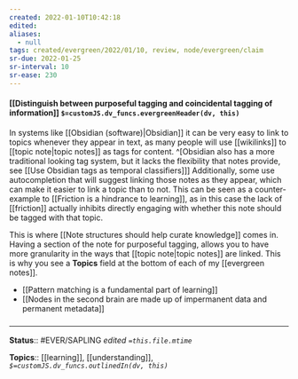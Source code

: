 ```yaml
---
created: 2022-01-10T10:42:18 
edited: 
aliases:
  - null
tags: created/evergreen/2022/01/10, review, node/evergreen/claim
sr-due: 2022-01-25
sr-interval: 10
sr-ease: 230
---
```


#### [[Distinguish between purposeful tagging and coincidental tagging of information]] `$=customJS.dv_funcs.evergreenHeader(dv, this)`

In systems like [[Obsidian (software)|Obsidian]]  it can be very easy to link to topics whenever they appear in text, as many people will use [[wikilinks]] to [[topic note|topic notes]] as tags for content.
^[Obsidian also has a more traditional looking tag system, but it lacks the flexibility that notes provide, see [[Use Obsidian tags as temporal classifiers]]]
Additionally, some use autocompletion that will suggest linking those notes as they appear, which can make it easier to link a topic than to not. 
This can be seen as a counter-example to [[Friction is a hindrance to learning]], as in this case the lack of [[friction]] actually inhibits directly engaging with whether this note should be tagged with that topic.

This is where [[Note structures should help curate knowledge]] comes in. Having a section of the note for purposeful tagging, allows you to have more granularity in the ways that [[topic note|topic notes]] are linked. This is why you see a **Topics** field at the bottom of each of my [[evergreen notes]]. 

- [[Pattern matching is a fundamental part of learning]] 
- [[Nodes in the second brain are made up of impermanent data and permanent metadata]]

### <hr class="footnote"/>

**Status**:: #EVER/SAPLING
*edited `=this.file.mtime`*

**Topics**:: [[learning]], [[understanding]], 
*`$=customJS.dv_funcs.outlinedIn(dv, this)`*


